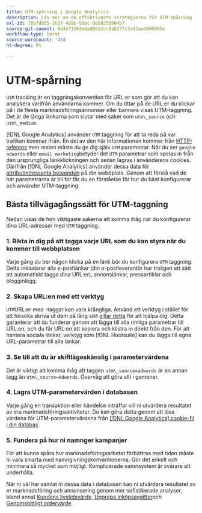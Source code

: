 ```yaml
---
title: UTM-spårning i Google Analytics
description: Läs mer om de effektivaste strategierna för UTM-spårning (taggning) i Google Analytics.
exl-id: 70bfd855-3b3f-469b-99bc-deb8251904b7
source-git-commit: 8d4e71363edad0613cc0ab277c2a43aad000965e
workflow-type: tm+mt
source-wordcount: '454'
ht-degree: 0%

---
```


# UTM-spårning

`UTM` tracking är en taggningskonvention för URL:er som gör att du kan analysera varifrån användarna kommer. Om du tittar på de URL:er du klickar på i de flesta marknadsföringsannonser eller banners visas UTM-taggning. Det är de långa länkarna som slutar med saker som `utm\_source` och `utm\_medium`.

[!DNL Google Analytics] använder `UTM` taggning för att ta reda på var trafiken kommer ifrån. En del av den här informationen kommer från [HTTP-referens](https://en.wikipedia.org/wiki/HTTP_referer) men resten måste du ge dig själv `UTM` parametrar. När du ser `google adwords` eller `email marketing`betyder det `UTM` parametrar som spelas in från den ursprungliga länkklickningen och sedan lagras i användarens cookies. Därifrån [!DNL Google Analytics] använder dessa data för [attributintressanta beteenden](../data-analyst/analysis/google-track-user-acq.md) på din webbplats. Genom att förstå vad de här parametrarna är till för får du en förståelse för hur du bäst konfigurerar och använder UTM-taggning.

## Bästa tillvägagångssätt för UTM-taggning

Nedan visas de fem viktigaste sakerna att komma ihåg när du konfigurerar dina URL-adresser med `UTM` taggning.

### 1. Rikta in dig på att tagga varje URL som du kan styra när du kommer till webbplatsen

Varje gång du ber någon klicka på en länk bör du konfigurera `UTM` taggning. Detta inkluderar alla e-postlänkar (din e-postleverantör har troligen ett sätt att automatiskt tagga dina URL:er), annonslänkar, pressartiklar och blogginlägg.

### 2. Skapa URL:en med ett verktyg

`UTM`URL:er med -taggar kan vara krångliga. Använd ett verktyg i stället för att försöka skriva ut dem på lång sikt [gillar detta](https://support.google.com/analytics/answer/1033867?hl=en) för att hjälpa dig. Detta garanterar att du funderar genom att lägga till alla rimliga parametrar till URL:en, och du får URL:en att kopiera och klistra in direkt från den. För att hantera sociala länkar, verktyg som [!DNL Hootsuite] kan du lägga till egna URL-parametrar till alla länkar.

### 3. Se till att du är skiftlägeskänslig i parametervärdena

Det är viktigt att komma ihåg att taggen `utm\_source=adwords` är en annan tagg än `utm\_source=Adwords`. Överväg att göra allt i gemener.

### 4. Lagra UTM-parametervärden i databasen

Varje gång en transaktion eller händelse inträffar vill ni utvärdera resultatet av era marknadsföringsaktiviteter. Du kan göra detta genom att läsa värdena för UTM-parametervärdena från [[!DNL Google Analytics] cookie-fil i din databas](../data-analyst/analysis/google-track-user-acq.md).

### 5. Fundera på hur ni namnger kampanjer

För att kunna spåra hur marknadsföringsarbetet förbättras med tiden måste ni vara smarta med namngivningskonventionerna. Gör det enkelt och minimera så mycket som möjligt. Komplicerade namnsystem är svårare att underhålla.

När ni väl har samlat in dessa data i databasen kan ni utvärdera resultatet av er marknadsföring och annonsering genom mer sofistikerade analyser, bland annat [Kundens livstidsvärde](../data-analyst/analysis/ess-expected-ltv.md), [Upprepa inköpsavgifter](../data-analyst/analysis/repurchase-behavior.md)och [Genomsnittligt ordervärde](../data-analyst/analysis/basic-analytics.md).

